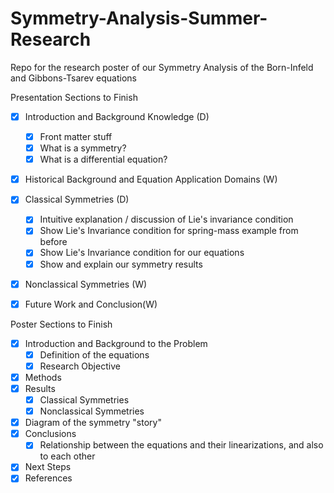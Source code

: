 # Symmetry-Analysis-Summer-Research
Repo for the research poster of our Symmetry Analysis of the Born-Infeld and Gibbons-Tsarev equations

Presentation Sections to Finish
- [x] Introduction and Background Knowledge (D)
  - [x] Front matter stuff
  - [x] What is a symmetry?
  - [x] What is a differential equation?
- [x] Historical Background and Equation Application Domains (W)
- [x] Classical Symmetries (D)
  - [x] Intuitive explanation / discussion of Lie's invariance condition
  - [x] Show Lie's Invariance condition for spring-mass example from before
  - [x] Show Lie's Invariance condition for our equations
  - [x] Show and explain our symmetry results
- [x] Nonclassical Symmetries (W)
- [x] Future Work and Conclusion(W)



Poster Sections to Finish
- [x] Introduction and Background to the Problem
  - [x] Definition of the equations
  - [x] Research Objective
- [x] Methods
- [x] Results
  - [x] Classical Symmetries
  - [x] Nonclassical Symmetries
- [x] Diagram of the symmetry "story"
- [x] Conclusions
  - [x] Relationship between the equations and their linearizations, and also to each other
- [x] Next Steps
- [x] References
